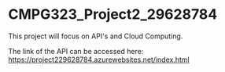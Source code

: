 # CMPG323_Project2_29628784

This project will focus on API's and Cloud Computing.











The link of the API can be accessed here: https://project229628784.azurewebsites.net/index.html
